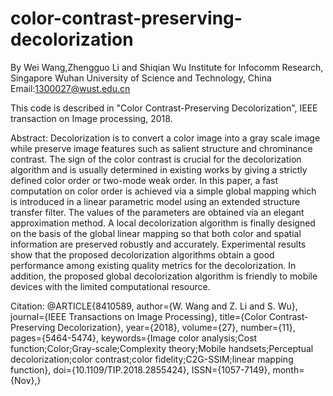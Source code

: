 # color-contrast-preserving-decolorization
By Wei Wang,Zhengguo Li and Shiqian Wu
Institute for Infocomm Research, Singapore
Wuhan University of Science and Technology, China
Email:1300027@wust.edu.cn

This code is described in "Color Contrast-Preserving Decolorization", IEEE transaction on Image processing, 2018.

Abstract:
Decolorization is to convert a color image into a gray scale image while preserve image features such as salient structure and chrominance contrast. The sign of the color contrast is crucial for the decolorization algorithm and is usually determined in existing works by giving a strictly defined color order or two-mode weak order. In this paper, a fast computation on color order is achieved via a simple global mapping which is introduced in a linear parametric model using an extended structure transfer filter. The values of the parameters are obtained via an elegant approximation method. A local decolorization algorithm is finally designed on the basis of the global linear mapping so that both color and spatial information are preserved robustly and accurately. Experimental results show that the proposed decolorization algorithms obtain a good performance among existing quality metrics for the decolorization. In addition, the proposed global decolorization algorithm is friendly to mobile devices with the limited computational resource.

Citation:
@ARTICLE{8410589, 
author={W. Wang and Z. Li and S. Wu}, 
journal={IEEE Transactions on Image Processing}, 
title={Color Contrast-Preserving Decolorization}, 
year={2018}, 
volume={27}, 
number={11}, 
pages={5464-5474}, 
keywords={Image color analysis;Cost function;Color;Gray-scale;Complexity theory;Mobile handsets;Perceptual decolorization;color contrast;color fidelity;C2G-SSIM;linear mapping function}, 
doi={10.1109/TIP.2018.2855424}, 
ISSN={1057-7149}, 
month={Nov},}
